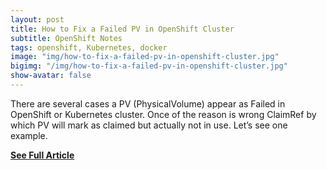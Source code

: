 ```yaml
---
layout: post
title: How to Fix a Failed PV in OpenShift Cluster
subtitle: OpenShift Notes
tags: openshift, Kubernetes, docker
image: "img/how-to-fix-a-failed-pv-in-openshift-cluster.jpg"
bigimg: "/img/how-to-fix-a-failed-pv-in-openshift-cluster.jpg"
show-avatar: false
---
```


There are several cases a PV (PhysicalVolume) appear as Failed in OpenShift or Kubernetes cluster. Once of the reason is wrong ClaimRef by which PV will mark as claimed but actually not in use. Let’s see one example.

**[See Full Article](https://www.techbeatly.com/2018/11/how-to-fix-a-failed-pv-in-openshift-cluster.html/)**
